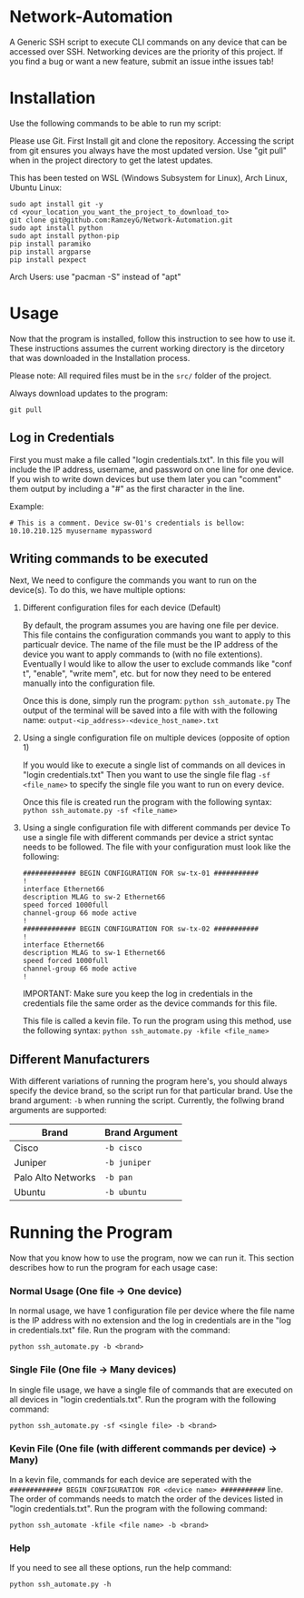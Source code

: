 # Network-Automation
A Generic SSH script to execute CLI commands on any device that can be accessed over SSH. Networking devices are the priority of this project. If you find a bug or want a new feature, submit an issue inthe issues tab!

# Installation
Use the following commands to be able to run my script:

Please use Git.
First Install git and clone the repository. Accessing the script from git
ensures you always have the most updated version. Use "git pull" when in the
project directory to get the latest updates.

This has been tested on WSL (Windows Subsystem for Linux), Arch Linux, Ubuntu Linux:
```
sudo apt install git -y
cd <your_location_you_want_the_project_to_download_to>
git clone git@github.com:RamzeyG/Network-Automation.git
sudo apt install python
sudo apt install python-pip
pip install paramiko
pip install argparse
pip install pexpect
```
Arch Users: use "pacman -S" instead of "apt"

# Usage
Now that the program is installed, follow this instruction to see how to use it. These instructions assumes the current working directory is the dircetory that was downloaded in the Installation process. 

Please note: All required files must be in the ```src/``` folder of the project.

Always download updates to the program:
```
git pull
```

## Log in Credentials
First you must make a file called "login credentials.txt". In this file you will include the IP address, username, and password on one line for one device. If you wish to write down devices but use them later you can "comment" them output by including a "#" as the first character in the line.
 
 Example: 
 ```
 # This is a comment. Device sw-01's credentials is bellow:
 10.10.210.125 myusername mypassword
 ```
 
 ## Writing commands to be executed
 
 Next, We need to configure the commands you want to run on the device(s). To do this,
we have multiple options:

1. Different configuration files for each device (Default)

   By default, the program assumes you are having one file per device. This file contains the configuration commands you want to apply to this particualr device. The name of the file must be the IP address of the device you want to apply commands to (with no file extentions). Eventually I would like to allow the user to exclude commands like "conf t", "enable", "write mem", etc. but for now they need to be entered manually into the configuration file.
   
    Once this is done, simply run the program: ```python ssh_automate.py```
    The output of the terminal will be saved into a file with with the following name: ```output-<ip_address>-<device_host_name>.txt```

2. Using a single configuration file on multiple devices (opposite of option 1)
   
   If you would like to execute a single list of commands on all devices in "login credentials.txt" Then you want to use the single file flag ```-sf <file_name>``` to specify the single file you want to run on every device.
   
   Once this file is created run the program with the following syntax: ```python ssh_automate.py -sf <file_name>```
  
3. Using a single configuration file with different commands per device
 To use a single file with different commands per device a strict syntac needs to be followed. The file with your configuration must look like the following:
    ```
    ############# BEGIN CONFIGURATION FOR sw-tx-01 ###########
    !
    interface Ethernet66
    description MLAG to sw-2 Ethernet66
    speed forced 1000full
    channel-group 66 mode active
    !
    ############# BEGIN CONFIGURATION FOR sw-tx-02 ###########
    !
    interface Ethernet66
    description MLAG to sw-1 Ethernet66
    speed forced 1000full
    channel-group 66 mode active
    !
    ```
    IMPORTANT: Make sure you keep the log in credentials in the credentials file the same order as the device commands for this file.
    
   This file is called a kevin file. To run the program using this method, use the following syntax: ```python ssh_automate.py -kfile <file_name>```
 
 ## Different Manufacturers
 With different variations of running the program here's, you should always specify the device brand, so the script run for that particular brand. Use the brand argument: ```-b``` when running the script. Currently, the follwing brand arguments are supported:
 
 Brand  | Brand Argument
------------- | -------------
Cisco  | ```-b cisco```
Juniper  | ```-b juniper```
Palo Alto Networks | ```-b pan```
Ubuntu | ```-b ubuntu```


# Running the Program
Now that you know how to use the program, now we can run it. This section describes how to run the program for each usage case:
### Normal Usage (One file -> One device)
In normal usage, we have 1 configuration file per device where the file name is the IP address with no extension and the log in credentials are in the "log in credentials.txt" file. Run the program with the command:
```
python ssh_automate.py -b <brand>
```

### Single File (One file -> Many devices)
In single file usage, we have a single file of commands that are executed on all devices in "login credentials.txt". Run the program with the following command:
```
python ssh_automate.py -sf <single file> -b <brand>
```

### Kevin File (One file (with different commands per device) -> Many)
In a kevin file, commands for each device are seperated with the ```############# BEGIN CONFIGURATION FOR <device name> ###########``` line. The order of commands needs to match the order of the devices listed in "login credentials.txt". Run the program with the following command:
```
python ssh_automate -kfile <file name> -b <brand>
```

### Help
If you need to see all these options, run the help command:
```
python ssh_automate.py -h
```
